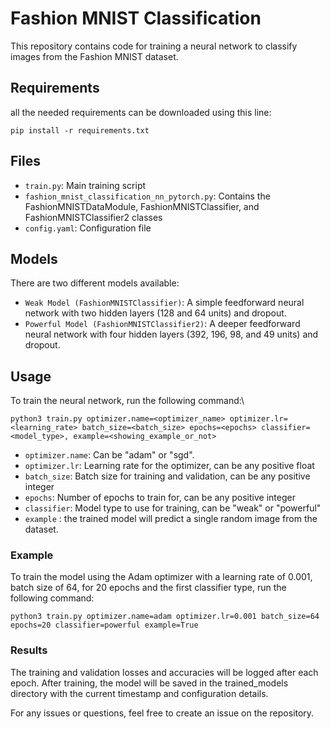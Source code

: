# Fashion MNIST Classification

This repository contains code for training a neural network to classify images from the Fashion MNIST dataset.

## Requirements

all the needed requirements can be downloaded using this line:
```
pip install -r requirements.txt
```

## Files

- `train.py`: Main training script
- `fashion_mnist_classification_nn_pytorch.py`: Contains the FashionMNISTDataModule, FashionMNISTClassifier, and FashionMNISTClassifier2 classes
- `config.yaml`: Configuration file

## Models
There are two different models available:

* `Weak Model (FashionMNISTClassifier)`: A simple feedforward neural network with two hidden layers (128 and 64 units) and dropout.
* `Powerful Model (FashionMNISTClassifier2)`: A deeper feedforward neural network with four hidden layers (392, 196, 98, and 49 units) and dropout.

## Usage

To train the neural network, run the following command:\

```
python3 train.py optimizer.name=<optimizer_name> optimizer.lr=<learning_rate> batch_size=<batch_size> epochs=<epochs> classifier=<model_type>, example=<showing_example_or_not>
```
- `optimizer.name`: Can be "adam" or "sgd".
- `optimizer.lr`: Learning rate for the optimizer, can be any positive float
- `batch_size`: Batch size for training and validation, can be any positive integer
- `epochs`: Number of epochs to train for, can be any positive integer
- `classifier`: Model type to use for training, can be "weak" or "powerful"
- `example` : the trained model will predict a single random image from the dataset.

### Example

To train the model using the Adam optimizer with a learning rate of 0.001, batch size of 64, for 20 epochs and the first classifier type, run the following command:

```
python3 train.py optimizer.name=adam optimizer.lr=0.001 batch_size=64 epochs=20 classifier=powerful example=True
```
 
### Results

The training and validation losses and accuracies will be logged after each epoch. After training, the model will be saved in the trained_models directory with the current timestamp and configuration details.

For any issues or questions, feel free to create an issue on the repository.